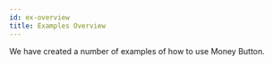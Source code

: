 ```yaml
---
id: ex-overview
title: Examples Overview
---
```


We have created a number of examples of how to use Money Button.
